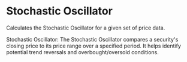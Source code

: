 # Stochastic Oscillator

Calculates the Stochastic Oscillator for a given set of price data.

Stochastic Oscillator: The Stochastic Oscillator compares a security's closing price to its price range over a specified period. It helps identify potential trend reversals and overbought/oversold conditions.
